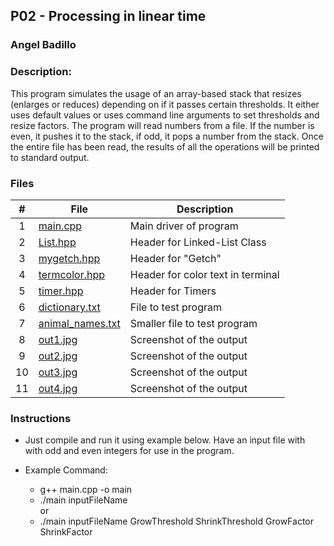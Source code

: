 ## P02 - Processing in linear time
### Angel Badillo
### Description:

This program simulates the usage of an array-based stack that resizes
(enlarges or reduces) depending on if it passes certain thresholds.
It either uses default values or uses command line arguments to set
thresholds and resize factors. The program will read numbers from a file.
If the number is even, it pushes it to the stack, if odd, it pops a number
from the stack. Once the entire file has been read, the results of all the
operations will be printed to standard output.


### Files

|   #   | File                                 | Description                       |
| :---: | ------------------------------------ | --------------------------------- |
|   1   | [main.cpp](main.cpp)                 | Main driver of program            |
|   2   | [List.hpp](List.hpp)                 | Header for Linked-List Class      |
|   3   | [mygetch.hpp](mygetch.hpp)           | Header for "Getch"                |
|   4   | [termcolor.hpp](termcolor.hpp)       | Header for color text in terminal |
|   5   | [timer.hpp](timer.hpp)               | Header for Timers                 |
|   6   | [dictionary.txt](dictionary.txt)     | File to test program              |
|   7   | [animal_names.txt](animal_names.txt) | Smaller file to test program      |
|   8   | [out1.jpg](out1.jpg)                 | Screenshot of the output          |
|   9   | [out2.jpg](out2.jpg)                 | Screenshot of the output          |
|  10   | [out3.jpg](out3.jpg)                 | Screenshot of the output          |
|  11   | [out4.jpg](out4.jpg)                 | Screenshot of the output          |


### Instructions

- Just compile and run it using example below. Have an input file with <br>
  with odd and even integers for use in the program.

- Example Command:
  - g++ main.cpp -o main
  - ./main inputFileName <br>
  or
  - ./main inputFileName GrowThreshold ShrinkThreshold GrowFactor ShrinkFactor